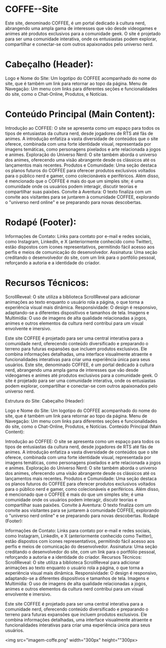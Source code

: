 # COFFE--Site
 
Este site, denominado COFFEE, é um portal dedicado à cultura nerd, abrangendo uma ampla gama de interesses que vão desde videogames e animes até produtos exclusivos para a comunidade geek. O site é projetado para ser uma comunidade interativa, onde os entusiastas podem explorar, compartilhar e conectar-se com outros apaixonados pelo universo nerd.

 
# Cabeçalho (Header):

Logo e Nome do Site:
Um logotipo do COFFEE acompanhado do nome do site, que é também um link para retornar ao topo da página.
Menu de Navegação:
Um menu com links para diferentes seções e funcionalidades do site, como o Chat-Online, Produtos, e Notícias.
# Conteúdo Principal (Main Content):

Introdução ao COFFEE:
O site se apresenta como um espaço para todos os tipos de entusiastas da cultura nerd, desde jogadores de RTS até fãs de animes. A introdução enfatiza a vasta diversidade de conteúdos que o site oferece, combinada com uma forte identidade visual, representada por imagens temáticas, como personagens pixelados e arte relacionada a jogos e animes.
Exploração do Universo Nerd:
O site também aborda o universo dos animes, oferecendo uma visão abrangente desde os clássicos até os lançamentos mais recentes.
Produtos e Comunidade:
Uma seção destaca os planos futuros do COFFEE para oferecer produtos exclusivos voltados para o público nerd e gamer, como colecionáveis e periféricos. Além disso, é mencionado que o COFFEE é mais do que um simples site; é uma comunidade onde os usuários podem interagir, discutir teorias e compartilhar suas paixões.
Convite à Aventura:
O texto finaliza com um convite aos visitantes para se juntarem à comunidade COFFEE, explorando o "universo nerd online" e se preparando para novas descobertas.
# Rodapé (Footer):

Informações de Contato:
Links para contato por e-mail e redes sociais, como Instagram, LinkedIn, e X (anteriormente conhecido como Twitter), estão dispostos com ícones representativos, permitindo fácil acesso aos perfis e meios de comunicação do desenvolvedor.
Assinatura:
Uma seção creditando o desenvolvedor do site, com um link para o portfólio pessoal, reforçando a autoria e a identidade do criador.
# Recursos Técnicos:
ScrollReveal: O site utiliza a biblioteca ScrollReveal para adicionar animações ao texto enquanto o usuário rola a página, o que torna a experiência visual mais dinâmica.
Responsividade: O design é responsivo, adaptando-se a diferentes dispositivos e tamanhos de tela.
Imagens e Multimídia: O uso de imagens de alta qualidade relacionadas a jogos, animes e outros elementos da cultura nerd contribui para um visual envolvente e imersivo.

Este site COFFEE é projetado para ser uma central interativa para a comunidade nerd, oferecendo conteúdo diversificado e preparando o terreno para futuras expansões que incluem produtos exclusivos. Ele combina informações detalhadas, uma interface visualmente atraente e funcionalidades interativas para criar uma experiência única para seus usuários.
Este site, denominado COFFEE, é um portal dedicado à cultura nerd, abrangendo uma ampla gama de interesses que vão desde videogames e animes até produtos exclusivos para a comunidade geek. O site é projetado para ser uma comunidade interativa, onde os entusiastas podem explorar, compartilhar e conectar-se com outros apaixonados pelo universo nerd.

Estrutura do Site:
Cabeçalho (Header):

Logo e Nome do Site:
Um logotipo do COFFEE acompanhado do nome do site, que é também um link para retornar ao topo da página.
Menu de Navegação:
Um menu com links para diferentes seções e funcionalidades do site, como o Chat-Online, Produtos, e Notícias.
Conteúdo Principal (Main Content):

Introdução ao COFFEE:
O site se apresenta como um espaço para todos os tipos de entusiastas da cultura nerd, desde jogadores de RTS até fãs de animes. A introdução enfatiza a vasta diversidade de conteúdos que o site oferece, combinada com uma forte identidade visual, representada por imagens temáticas, como personagens pixelados e arte relacionada a jogos e animes.
Exploração do Universo Nerd:
O site também aborda o universo dos animes, oferecendo uma visão abrangente desde os clássicos até os lançamentos mais recentes.
Produtos e Comunidade:
Uma seção destaca os planos futuros do COFFEE para oferecer produtos exclusivos voltados para o público nerd e gamer, como colecionáveis e periféricos. Além disso, é mencionado que o COFFEE é mais do que um simples site; é uma comunidade onde os usuários podem interagir, discutir teorias e compartilhar suas paixões.
Convite à Aventura:
O texto finaliza com um convite aos visitantes para se juntarem à comunidade COFFEE, explorando o "universo nerd online" e se preparando para novas descobertas.
Rodapé (Footer):

Informações de Contato:
Links para contato por e-mail e redes sociais, como Instagram, LinkedIn, e X (anteriormente conhecido como Twitter), estão dispostos com ícones representativos, permitindo fácil acesso aos perfis e meios de comunicação do desenvolvedor.
Assinatura:
Uma seção creditando o desenvolvedor do site, com um link para o portfólio pessoal, reforçando a autoria e a identidade do criador.
Recursos Técnicos:
ScrollReveal: O site utiliza a biblioteca ScrollReveal para adicionar animações ao texto enquanto o usuário rola a página, o que torna a experiência visual mais dinâmica.
Responsividade: O design é responsivo, adaptando-se a diferentes dispositivos e tamanhos de tela.
Imagens e Multimídia: O uso de imagens de alta qualidade relacionadas a jogos, animes e outros elementos da cultura nerd contribui para um visual envolvente e imersivo.

Este site COFFEE é projetado para ser uma central interativa para a comunidade nerd, oferecendo conteúdo diversificado e preparando o terreno para futuras expansões que incluem produtos exclusivos. Ele combina informações detalhadas, uma interface visualmente atraente e funcionalidades interativas para criar uma experiência única para seus usuários.


<img src="imagem-coffe.png" width="300px" height=""300px>










